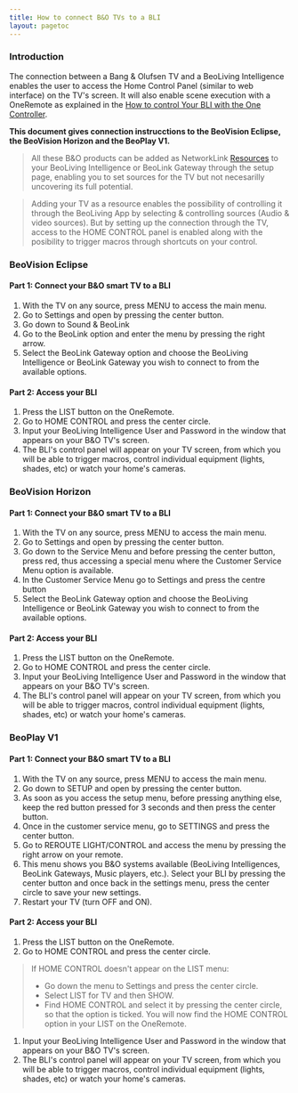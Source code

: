 ```yaml
---
title: How to connect B&O TVs to a BLI
layout: pagetoc
---
```


### Introduction
The connection between a Bang & Olufsen TV and a BeoLiving Intelligence enables the user to access the Home Control Panel (similar to web interface) on the TV's screen.
It will also enable scene execution with a OneRemote as explained in the [How to control Your BLI with the One Controller](https://khimo.github.io/bli-guides/how-tos/#howto-OneRemote-BLI).

**This document gives connection instrucctions to the BeoVision Eclipse, the BeoVision Horizon and the BeoPlay V1.** 

> All these B&O products can be added as NetworkLink [Resources](https://khimo.github.io/bli-guides/bli-pro-user-guide/#resources) to your BeoLiving Intelligence or BeoLink Gateway through the setup page, enabling you to set sources for the TV but not necesarilly uncovering its full potential.

> Adding your TV as a resource enables the possibility of controlling it through the BeoLiving App by selecting & controlling sources (Audio & video sources). But by setting up the connection through the TV, access to the HOME CONTROL panel is enabled along with the posibility to trigger macros through shortcuts on your control.



### BeoVision Eclipse

#### Part 1: Connect your B&O smart TV to a BLI

1. With the TV on any source, press MENU to access the main menu.
1. Go to Settings and open by pressing the center button.
1. Go down to Sound & BeoLink
1. Go to the BeoLink option and enter the menu by pressing the right arrow.
1. Select the BeoLink Gateway option and choose the BeoLiving Intelligence or BeoLink Gateway you wish to connect to from the available options. 

#### Part 2: Access your BLI
1. Press the LIST button on the OneRemote.
1. Go to HOME CONTROL and press the center circle.
1. Input your BeoLiving Intelligence User and Password in the window that appears on your B&O TV's screen. 
1. The BLI's control panel will appear on your TV screen, from which you will be able to trigger macros, control individual equipment (lights, shades, etc) or watch your home's cameras.


### BeoVision Horizon

#### Part 1: Connect your B&O smart TV to a BLI

1. With the TV on any source, press MENU to access the main menu.
1. Go to Settings and open by pressing the center button.
1. Go down to the Service Menu and before pressing the center button, press red, thus accessing a special menu where the Customer Service Menu option is available.
1. In the Customer Service Menu go to Settings and press the centre button
1. Select the BeoLink Gateway option and choose the BeoLiving Intelligence or BeoLink Gateway you wish to connect to from the available options. 

#### Part 2: Access your BLI
1. Press the LIST button on the OneRemote.
1. Go to HOME CONTROL and press the center circle.
1. Input your BeoLiving Intelligence User and Password in the window that appears on your B&O TV's screen. 
1. The BLI's control panel will appear on your TV screen, from which you will be able to trigger macros, control individual equipment (lights, shades, etc) or watch your home's cameras.


### BeoPlay V1
#### Part 1: Connect your B&O smart TV to a BLI

1. With the TV on any source, press MENU to access the main menu.
1. Go down to SETUP and open by pressing the center button.
1. As soon as you access the setup menu, before pressing anything else, keep the red button pressed for 3 seconds and then press the center button.
1. Once in the customer service menu, go to SETTINGS and press the center button.
1. Go to REROUTE LIGHT/CONTROL and access the menu by pressing the right arrow on your remote.
1. This menu shows you B&O systems available (BeoLiving Intelligences, BeoLink Gateways, Music players, etc.). Select your BLI by pressing the center button and once back in the settings menu, press the center circle to save your new settings. 
1. Restart your TV (turn OFF and ON).

#### Part 2: Access your BLI
1. Press the LIST button on the OneRemote.
1. Go to HOME CONTROL and press the center circle.
> If HOME CONTROL doesn't appear on the LIST menu: 
>  - Go down the menu to Settings and press the center circle.
>  - Select LIST for TV and then SHOW.
>  - Find HOME CONTROL and select it by pressing the center circle, so that the option is ticked. You will now find the HOME CONTROL option in your LIST on the OneRemote.
1. Input your BeoLiving Intelligence User and Password in the window that appears on your B&O TV's screen. 
1. The BLI's control panel will appear on your TV screen, from which you will be able to trigger macros, control individual equipment (lights, shades, etc) or watch your home's cameras.

